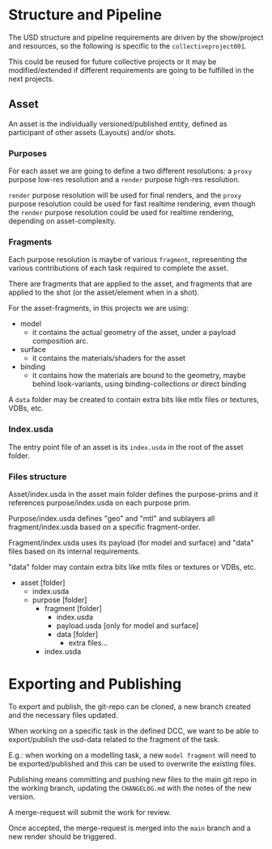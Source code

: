 # Structure and Pipeline

The USD structure and pipeline requirements are driven by the show/project and resources, so the following is specific to the `collectiveproject001`.

This could be reused for future collective projects or it may be modified/extended if different requirements are going to be fulfilled in the next projects.

## Asset

An asset is the individually versioned/published entity, defined as participant of other assets (Layouts) and/or shots.

### Purposes

For each asset we are going to define a two different resolutions: a `proxy` purpose low-res resolution and a `render` purpose high-res resolution.

`render` purpose resolution will be used for final renders, and the `proxy` purpose resolution could be used for fast realtime rendering, even though the `render` purpose resolution could be used for realtime rendering, depending on asset-complexity.

### Fragments

Each purpose resolution is maybe of various `fragment`, representing the various contributions of each task required to complete the asset.

There are fragments that are applied to the asset, and fragments that are applied to the shot (or the asset/element when in a shot).

For the asset-fragments, in this projects we are using:

- model
    - it contains the actual geometry of the asset, under a payload composition arc.
- surface
    - it contains the materials/shaders for the asset
- binding
    - it contains how the materials are bound to the geometry, maybe behind look-variants, using binding-collections or direct binding

A `data` folder may be created to contain extra bits like mtlx files or textures, VDBs, etc.

### Index.usda

The entry point file of an asset is its `index.usda` in the root of the asset folder.

### Files structure

Asset/index.usda in the asset main folder defines the purpose-prims
and it references purpose/index.usda on each purpose prim.

Purpose/index.usda defines "geo" and "mtl" and sublayers
all fragment/index.usda based on a specific fragment-order.

Fragment/index.usda uses its payload (for model and surface) and "data" files based
on its internal requirements.

"data" folder may contain extra bits like mtlx files or
textures or VDBs, etc.

- asset [folder]
    - index.usda
    - purpose [folder]
        - fragment [folder]
            - index.usda    
            - payload.usda [only for model and surface]
            - data [folder]
                - extra files...
        - index.usda


# Exporting and Publishing

To export and publish, the git-repo can be cloned, a new branch created and the necessary files updated.

When working on a specific task in the defined DCC, we want to be able to export/publish the usd-data related to the fragment of the task.

E.g.: when working on a modelling task, a new `model fragment` will need to be exported/published and this can be used to overwrite the existing files.

Publishing means committing and pushing new files to the main git repo in the working branch, updating the `CHANGELOG.md` with the notes of the new version. 

A merge-request will submit the work for review.

Once accepted, the merge-request is merged into the `main` branch and a new render should be triggered.